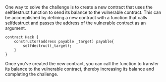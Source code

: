 One way to solve the challenge is to create a new contract that uses the selfdestruct function to send its balance to the vulnerable contract. This can be accomplished by defining a new contract with a function that calls selfdestruct and passes the address of the vulnerable contract as an argument.

```
contract Hack {
    constructor(address payable _target) payable{
        selfdestruct(_target);
    }
}
```

Once you've created the new contract, you can call the function to transfer its balance to the vulnerable contract, thereby increasing its balance and completing the challenge.

